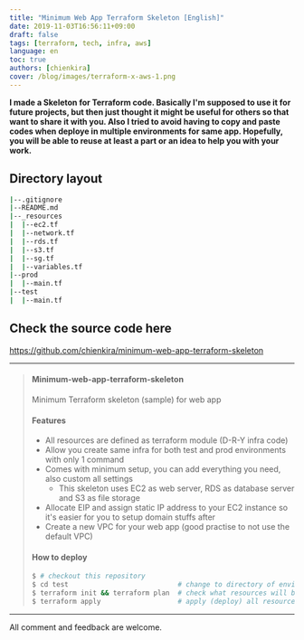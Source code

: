 ```yaml
---
title: "Minimum Web App Terraform Skeleton [English]"
date: 2019-11-03T16:56:11+09:00
draft: false
tags: [terraform, tech, infra, aws]
language: en
toc: true
authors: [chienkira]
cover: /blog/images/terraform-x-aws-1.png
---
```


**I made a Skeleton for Terraform code. Basically I'm supposed to use it for future projects, but then just thought it might be useful for others so that want to share it with you. Also I tried to avoid having to copy and paste codes when deploye in multiple environments for same app. Hopefully, you will be able to reuse at least a part or an idea to help you with your work.**

## Directory layout
```bash
|--.gitignore
|--README.md
|--_resources
|  |--ec2.tf
|  |--network.tf
|  |--rds.tf
|  |--s3.tf
|  |--sg.tf
|  |--variables.tf
|--prod
|  |--main.tf
|--test
|  |--main.tf
```

## Check the source code here
https://github.com/chienkira/minimum-web-app-terraform-skeleton

---
> #### Minimum-web-app-terraform-skeleton
> Minimum Terraform skeleton (sample) for web app 
> 
> #### Features
> - All resources are defined as terraform module (D-R-Y infra code)
> - Allow you create same infra for both test and prod environments with only 1 command
> - Comes with minimum setup, you can add everything you need, also custom all settings
>     - This skeleton uses EC2 as web server, RDS as database server and S3 as file storage
> - Allocate EIP and assign static IP address to your EC2 instance so it's easier for you to setup domain stuffs after
> - Create a new VPC for your web app (good practise to not use the default VPC)
> 
> #### How to deploy
> ```bash
> $ # checkout this repository
> $ cd test                           # change to directory of enviroment you want to create (test or prod environment)
> $ terraform init && terraform plan  # check what resources will be create
> $ terraform apply                   # apply (deploy) all resources
> ```
> 
---

All comment and feedback are welcome.
